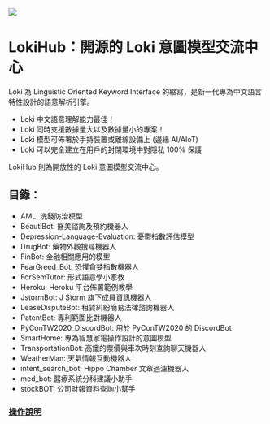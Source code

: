 ![](https://repository-images.githubusercontent.com/307279527/9d82e080-1798-11eb-8abd-68286f222dd8)
# LokiHub：開源的 Loki 意圖模型交流中心
Loki 為 Linguistic Oriented Keyword Interface 的縮寫，是新一代專為中文語言特性設計的語意解析引擎。

* Loki 中文語意理解能力最佳！
* Loki 同時支援數據量大以及數據量小的專案！
* Loki 模型可佈署於手持裝置或離線設備上 (邊緣 AI/AIoT)
* Loki 可以完全建立在用戶的封閉環境中對隱私 100% 保護

LokiHub 則為開放性的 Loki 意圖模型交流中心。

## 目錄：
* AML: 洗錢防治模型
* BeautiBot: 醫美諮詢及預約機器人
* Depression-Language-Evaluation: 憂鬱指數評估模型
* DrugBot: 藥物外觀搜尋機器人
* FinBot: 金融相關應用的模型
* FearGreed_Bot: 恐懼貪婪指數機器人
* ForSemTutor: 形式語意學小家教
* Heroku: Heroku 平台佈署範例教學
* JstormBot: J Storm 旗下成員資訊機器人
* LeaseDisputeBot: 租賃糾紛簡易法律諮詢機器人
* PatentBot: 專利範圍比對機器人 
* PyConTW2020_DiscordBot: 用於 PyConTW2020 的 DiscordBot
* SmartHome: 專為智慧家電操作設計的意圖模型
* TransportationBot: 高鐵的票價與車次時刻查詢聊天機器人
* WeatherMan: 天氣情報互動機器人
* intent_search_bot: Hippo Chamber 文章過濾機器人
* med_bot: 醫療系統分科建議小助手
* stockBOT: 公司財報資料查詢小幫手

### [操作說明](https://api.droidtown.co/document/Loki)